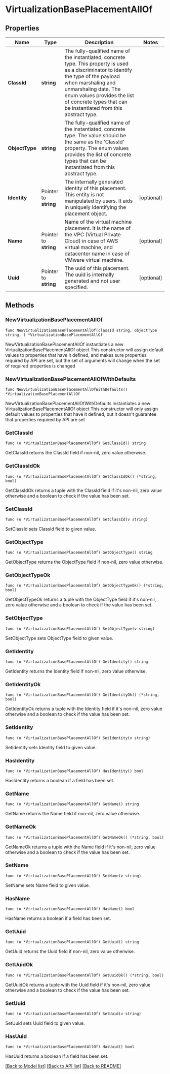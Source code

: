 # VirtualizationBasePlacementAllOf

## Properties

Name | Type | Description | Notes
------------ | ------------- | ------------- | -------------
**ClassId** | **string** | The fully-qualified name of the instantiated, concrete type. This property is used as a discriminator to identify the type of the payload when marshaling and unmarshaling data. The enum values provides the list of concrete types that can be instantiated from this abstract type. | 
**ObjectType** | **string** | The fully-qualified name of the instantiated, concrete type. The value should be the same as the &#39;ClassId&#39; property. The enum values provides the list of concrete types that can be instantiated from this abstract type. | 
**Identity** | Pointer to **string** | The internally generated identity of this placement. This entity is not manipulated by users. It aids in uniquely identifying the placement object. | [optional] 
**Name** | Pointer to **string** | Name of the virtual machine placement. It is the name of the VPC (Virtual Private Cloud) in case of AWS virtual machine, and datacenter name in case of VMware virtual machine. | [optional] 
**Uuid** | Pointer to **string** | The uuid of this placement. The uuid is internally generated and not user specified. | [optional] 

## Methods

### NewVirtualizationBasePlacementAllOf

`func NewVirtualizationBasePlacementAllOf(classId string, objectType string, ) *VirtualizationBasePlacementAllOf`

NewVirtualizationBasePlacementAllOf instantiates a new VirtualizationBasePlacementAllOf object
This constructor will assign default values to properties that have it defined,
and makes sure properties required by API are set, but the set of arguments
will change when the set of required properties is changed

### NewVirtualizationBasePlacementAllOfWithDefaults

`func NewVirtualizationBasePlacementAllOfWithDefaults() *VirtualizationBasePlacementAllOf`

NewVirtualizationBasePlacementAllOfWithDefaults instantiates a new VirtualizationBasePlacementAllOf object
This constructor will only assign default values to properties that have it defined,
but it doesn't guarantee that properties required by API are set

### GetClassId

`func (o *VirtualizationBasePlacementAllOf) GetClassId() string`

GetClassId returns the ClassId field if non-nil, zero value otherwise.

### GetClassIdOk

`func (o *VirtualizationBasePlacementAllOf) GetClassIdOk() (*string, bool)`

GetClassIdOk returns a tuple with the ClassId field if it's non-nil, zero value otherwise
and a boolean to check if the value has been set.

### SetClassId

`func (o *VirtualizationBasePlacementAllOf) SetClassId(v string)`

SetClassId sets ClassId field to given value.


### GetObjectType

`func (o *VirtualizationBasePlacementAllOf) GetObjectType() string`

GetObjectType returns the ObjectType field if non-nil, zero value otherwise.

### GetObjectTypeOk

`func (o *VirtualizationBasePlacementAllOf) GetObjectTypeOk() (*string, bool)`

GetObjectTypeOk returns a tuple with the ObjectType field if it's non-nil, zero value otherwise
and a boolean to check if the value has been set.

### SetObjectType

`func (o *VirtualizationBasePlacementAllOf) SetObjectType(v string)`

SetObjectType sets ObjectType field to given value.


### GetIdentity

`func (o *VirtualizationBasePlacementAllOf) GetIdentity() string`

GetIdentity returns the Identity field if non-nil, zero value otherwise.

### GetIdentityOk

`func (o *VirtualizationBasePlacementAllOf) GetIdentityOk() (*string, bool)`

GetIdentityOk returns a tuple with the Identity field if it's non-nil, zero value otherwise
and a boolean to check if the value has been set.

### SetIdentity

`func (o *VirtualizationBasePlacementAllOf) SetIdentity(v string)`

SetIdentity sets Identity field to given value.

### HasIdentity

`func (o *VirtualizationBasePlacementAllOf) HasIdentity() bool`

HasIdentity returns a boolean if a field has been set.

### GetName

`func (o *VirtualizationBasePlacementAllOf) GetName() string`

GetName returns the Name field if non-nil, zero value otherwise.

### GetNameOk

`func (o *VirtualizationBasePlacementAllOf) GetNameOk() (*string, bool)`

GetNameOk returns a tuple with the Name field if it's non-nil, zero value otherwise
and a boolean to check if the value has been set.

### SetName

`func (o *VirtualizationBasePlacementAllOf) SetName(v string)`

SetName sets Name field to given value.

### HasName

`func (o *VirtualizationBasePlacementAllOf) HasName() bool`

HasName returns a boolean if a field has been set.

### GetUuid

`func (o *VirtualizationBasePlacementAllOf) GetUuid() string`

GetUuid returns the Uuid field if non-nil, zero value otherwise.

### GetUuidOk

`func (o *VirtualizationBasePlacementAllOf) GetUuidOk() (*string, bool)`

GetUuidOk returns a tuple with the Uuid field if it's non-nil, zero value otherwise
and a boolean to check if the value has been set.

### SetUuid

`func (o *VirtualizationBasePlacementAllOf) SetUuid(v string)`

SetUuid sets Uuid field to given value.

### HasUuid

`func (o *VirtualizationBasePlacementAllOf) HasUuid() bool`

HasUuid returns a boolean if a field has been set.


[[Back to Model list]](../README.md#documentation-for-models) [[Back to API list]](../README.md#documentation-for-api-endpoints) [[Back to README]](../README.md)


